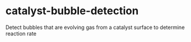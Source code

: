 # catalyst-bubble-detection
Detect bubbles that are evolving gas from a catalyst surface to determine reaction rate
